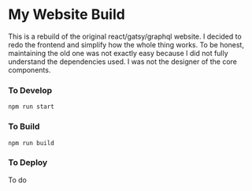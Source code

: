 # My Website Build

This is a rebuild of the original react/gatsy/graphql website. I decided to redo the frontend and simplify how the whole thing works. To be honest, maintaining the old one was not exactly easy because I did not fully understand the dependencies used. I was not the designer of the core components.

### To Develop

`npm run start`

### To Build

`npm run build`

### To Deploy

To do
